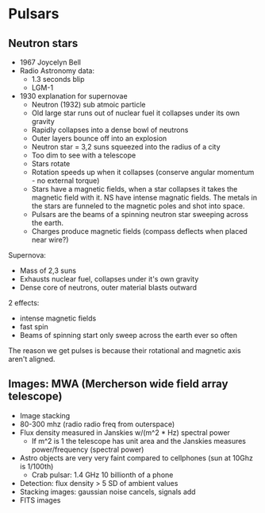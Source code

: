 # Pulsars

## Neutron stars 

* 1967 Joycelyn Bell
* Radio Astronomy data: 
  - 1.3 seconds blip
  - LGM-1
* 1930 explanation for supernovae
  - Neutron (1932) sub atmoic particle
  - Old large star runs out of nuclear fuel it collapses under its own gravity 
  - Rapidly collapses into a dense bowl of neutrons
  - Outer layers bounce off into an explosion
  - Neutron star = 3,2 suns squeezed into the radius of a city
  - Too dim to see with a telescope
  - Stars rotate
  - Rotation speeds up when it collapses (conserve angular momentum - no
    external torque)
  - Stars have a magnetic fields, when a star collapses it takes the magnetic
    field with it. NS have intense magnatic fields. The metals in the stars are
    funneled to the magnetic poles and shot into space. 
  - Pulsars are the beams of a spinning neutron star sweeping across the earth. 
  - Charges produce magnetic fields (compass deflects when placed near wire?)

Supernova: 
  - Mass of 2,3 suns
  - Exhausts nuclear fuel, collapses under it's own gravity
  - Dense core of neutrons, outer material blasts outward

2 effects:
  - intense magnetic fields
  - fast spin
  - Beams of spinning start only sweep across the earth ever so often

The reason we get pulses is because their rotational and magnetic axis aren't
aligned. 

## Images: MWA (Mercherson wide field array telescope)

* Image stacking
* 80-300 mhz (radio radio freq from outerspace)
* Flux density measured in Janskies w/(m^2 * Hz) spectral power
  - If m^2 is 1 the telescope has unit area and the Janskies measures
    power/frequency (spectral power)
* Astro objects are very very faint compared to cellphones (sun at 10Ghz is 1/100th)
  - Crab pulsar: 1.4 GHz 10 billionth of a phone
* Detection: flux density > 5 SD of ambient values
* Stacking images: gaussian noise cancels, signals add
* FITS images
  
